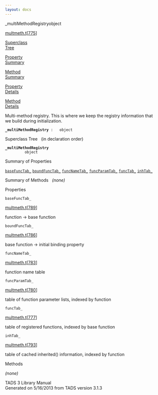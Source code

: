 ```yaml
---
layout: docs
---
```

<span class="title">\_multiMethodRegistry</span><span class="type">object</span>

[multmeth.t](../file/multmeth.t.html)\[[775](../source/multmeth.t.html#775)\]

[Superclass  
Tree](#_SuperClassTree_)

[Property  
Summary](#_PropSummary_)

[Method  
Summary](#_MethodSummary_)

[Property  
Details](#_Properties_)

[Method  
Details](#_Methods_)



Multi-method registry. This is where we keep the registry information
that we build during initialization.

**`_multiMethodRegistry`**` :   object`



<span id="_SuperClassTree_"></span>



<span class="hdln">Superclass Tree</span>   (in declaration order)



**`_multiMethodRegistry`**  
`         object`  
<span id="_PropSummary_"></span>



<span class="hdln">Summary of Properties</span>  



[`baseFuncTab_`](#baseFuncTab_) [`boundFuncTab_`](#boundFuncTab_) [`funcNameTab_`](#funcNameTab_) [`funcParamTab_`](#funcParamTab_) [`funcTab_`](#funcTab_) [`inhTab_`](#inhTab_)

<span id="_MethodSummary_"></span>



<span class="hdln">Summary of Methods</span>  
*(none)* <span id="_Properties_"></span>



<span class="hdln">Properties</span>  



<span id="baseFuncTab_"></span>

`baseFuncTab_`

[multmeth.t](../file/multmeth.t.html)\[[789](../source/multmeth.t.html#789)\]



function -\> base function



<span id="boundFuncTab_"></span>

`boundFuncTab_`

[multmeth.t](../file/multmeth.t.html)\[[786](../source/multmeth.t.html#786)\]



base function -\> initial binding property



<span id="funcNameTab_"></span>

`funcNameTab_`

[multmeth.t](../file/multmeth.t.html)\[[783](../source/multmeth.t.html#783)\]



function name table



<span id="funcParamTab_"></span>

`funcParamTab_`

[multmeth.t](../file/multmeth.t.html)\[[780](../source/multmeth.t.html#780)\]



table of function parameter lists, indexed by function



<span id="funcTab_"></span>

`funcTab_`

[multmeth.t](../file/multmeth.t.html)\[[777](../source/multmeth.t.html#777)\]



table of registered functions, indexed by base function



<span id="inhTab_"></span>

`inhTab_`

[multmeth.t](../file/multmeth.t.html)\[[793](../source/multmeth.t.html#793)\]



table of cached inherited() information, indexed by function



<span id="_Methods_"></span>



<span class="hdln">Methods</span>  



*(none)*



TADS 3 Library Manual  
Generated on 5/16/2013 from TADS version 3.1.3


